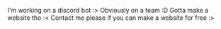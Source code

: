 I'm working on a discord bot :>
Obviously on a team :D
Gotta make a website tho :<
Contact me please if you can make a website for free :>


<!---
PixelR-0/PixelR-0 is a ✨ special ✨ repository because its `README.md` (this file) appears on your GitHub profile.
You can click the Preview link to take a look at your changes.
--->
